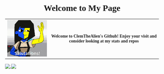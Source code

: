 <head>

<link rel="preconnect" href="https://fonts.googleapis.com">
<link rel="preconnect" href="https://fonts.gstatic.com" crossorigin>
<link href="https://fonts.googleapis.com/css2?family=Fira+Code:wght@300..700&display=swap" rel="stylesheet">

</head>


<center>
<h1 align = "center" style="font-family: Fira Code">Welcome to My Page</h1>

<table>

  <th>
  <img src="./assets/ena_welcome.gif" alt="Ena gif. Watch ENA on youtube:https://www.youtube.com/@JoelG">
  </th>

  <th>
  <p style="font-family: Fira Code">Welcome to ClemTheAlien's Github! Enjoy your visit and consider looking at my stats and repos</p>
  </th>
</table>
</center>

<a href="#">
  <img height=200 align="center" src="https://github-readme-stats.vercel.app/api?username=ClemTheAlien&theme=aura_dark&show_icons=true&show=reviews,prs_merged,prs_merged_percentage" />
</a>

<a href="#">
  <img height=200 align="center" src="https://github-readme-stats.vercel.app/api/top-langs?username=ClemTheAlien&layout=compact&langs_count=8&card_width=320&theme=aura_dark" />
</a>


